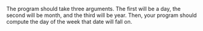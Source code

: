 <div class="md"><p>The program should take three arguments. The first will be a day, the second will be month, and the third will be year. Then, your program should compute the day of the week that date will fall on.</p>
</div>
